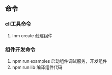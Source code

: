 ## 命令

### cli工具命令
1. lnm create 创建组件 

### 组件开发命令
1. npm run examples 启动组件调试服务，开发组件
2. npm run lib 编译组件代码

